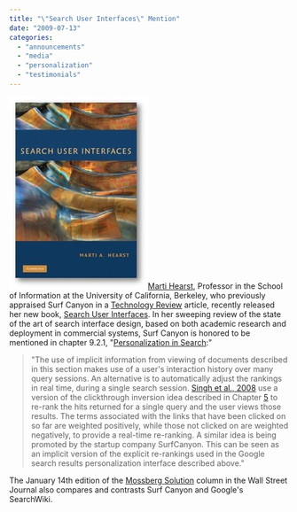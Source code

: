 ```yaml
---
title: "\"Search User Interfaces\" Mention"
date: "2009-07-13"
categories: 
  - "announcements"
  - "media"
  - "personalization"
  - "testimonials"
---
```


[![Search User Interfaces](/assets/images/rank-dynamics/search-user-interfaces.jpg "Search User Interfaces")](http://searchuserinterfaces.com/)[Marti Hearst](http://people.ischool.berkeley.edu/~hearst/), Professor in the School of Information at the University of California, Berkeley, who previously appraised Surf Canyon in a [Technology Review](http://blog.surfcanyon.com/2009/01/29/mits-technology-review-weighs-in/) article, recently released her new book, [Search User Interfaces](http://searchuserinterfaces.com/). In her sweeping review of the state of the art of search interface design, based on both academic research and deployment in commercial systems, Surf Canyon is honored to be mentioned in chapter 9.2.1, "[Personalization in Search](http://searchuserinterfaces.com/book/sui_ch9_personalization.html):"

> "The use of implicit information from viewing of documents described in this section makes use of a user's interaction history over many query sessions. An alternative is to automatically adjust the rankings in real time, during a single search session. [Singh et al., 2008](http://searchuserinterfaces.com/book/sui_references.html#singh:dus) use a version of the clickthrough inversion idea described in Chapter [5](http://searchuserinterfaces.com/book/sui_ch5_retrieval_results.html) to re-rank the hits returned for a single query and the user views those results. The terms associated with the links that have been clicked on so far are weighted positively, while those not clicked on are weighted negatively, to provide a real-time re-ranking. A similar idea is being promoted by the startup company SurfCanyon. This can be seen as an implicit version of the explicit re-rankings used in the Google search results personalization interface described above."

The January 14th edition of the [Mossberg Solution](http://blog.surfcanyon.com/2009/01/13/googles-searchwiki-surf-canyon-share-the-mossberg-solutions-column/) column in the Wall Street Journal also compares and contrasts Surf Canyon and Google's SearchWiki.
